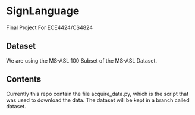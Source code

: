 # SignLanguage
 Final Project For ECE4424/CS4824

## Dataset
We are using the MS-ASL 100 Subset of the MS-ASL Dataset.

## Contents
Currently this repo contain the file acquire_data.py, which is the script that was used to download the data. The dataset will be kept in a branch called dataset. 